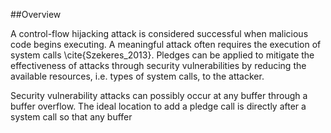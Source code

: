 ##Overview

A control-flow hijacking attack is considered successful when malicious code begins executing. A meaningful attack often requires the execution of system calls \cite{Szekeres_2013}. Pledges can be applied to mitigate the effectiveness of attacks through security vulnerabilities by reducing the available resources, i.e. types of system calls, to the attacker.

Security vulnerability attacks can possibly occur at any buffer through a buffer overflow.  The ideal location to add a pledge call is directly after a system call so that any buffer  
    